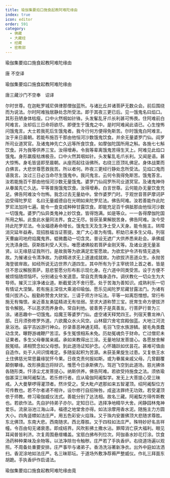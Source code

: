 ```yaml
---
title: 瑜伽集要焰口施食起教阿难陀缘由
index: true
icon: editor
order: 591
category:
  - 佛藏
  - 大藏经
  - 经藏
  - 密教部
---
```


  瑜伽集要焰口施食起教阿难陀缘由  

唐 不空译  

瑜伽集要焰口施食起教阿难陀缘由  

唐三藏沙门不空奉　诏译  

尔时世尊。在迦毗罗城尼俱律那僧伽蓝所。与诸比丘并诸菩萨无数众会。前后围绕而为说法。尔时阿难独居静处念所受法。即于其夜三更已后。见一饿鬼名曰焰口。其形丑陋身体枯瘦。口中火然咽如针锋。头发髼乱牙爪长利甚可怖畏。住阿难前白阿难言。汝却后三日命将欲尽。即便生于饿鬼之中。是时阿难闻此语已。心生惶怖问饿鬼言。大士若我死后生饿鬼者。我今行何方便得免斯苦。尔时饿鬼白阿难言。汝于来日晨朝。若能布施百千那由他恒河沙数饿鬼饮食。并余无量婆罗门仙。阎罗所司业道冥官。及诸鬼神先亡久远等所食饮食。如摩伽陀国所用之斛。各施七七斛饮食。并为我等供养三宝。汝得增寿。令我等辈离饿鬼苦得生天上。阿难见此焰口饿鬼。身形羸瘦枯燋极丑。口中火然其咽如针。头发髼乱毛爪长利。又闻是语。甚大惊怖。身毛皆竖即至晨朝。从座而起往诣佛所。右绕三匝顶礼佛足。身体战栗而白佛言。大悲世尊愿救我苦。所以者何。昨夜三更经行静处念所受法。见焰口鬼而语我言。汝过三日必当命尽生饿鬼中。我问鬼言。云何令我得免斯苦。饿鬼答言。汝若能施百千那由他恒河沙数无量饿鬼。婆罗门仙阎罗所司业道冥官。及诸鬼神侍从眷属先亡久达。平等普施饿鬼饮食。汝得增寿。白言世尊。云何能办无量饮食充足。佛告阿难汝今勿怖。我念过去无量劫中。曾作婆罗门时。于观世音菩萨摩诃萨边受得陀罗尼　名曰无量威德自在光明如来陀罗尼法。佛告阿难。汝若善能作此陀罗尼法加持七遍。能令一食变成种种甘露饮食。即能充足百千俱胝那由他恒河沙数一切饿鬼。婆罗门仙异类鬼神上妙饮食。皆得饱满。如是等众。一一各得摩伽陀国所用之斛。此食此水量同法界。食之无尽。皆获圣果解脱苦身。佛告阿难。汝今受持此陀罗尼法。令汝福德寿命增长。饿鬼生天及生净土受人天身。能令施主。转障消灾延年益寿。现招胜福当证菩提。发广大心普为有情。积劫已来多生父母。列宿天曹幽司地府焰魔鬼界。蜫微蠢动一切含灵。普设无遮广大供养悉来赴会。承佛威光洗涤身田。获斯胜利受人天乐。唯愿诸佛般若菩萨金刚天等。及诸业道无量圣贤。以无缘慈证我所行。是故我等为欲满足宏誓愿故。为欲宏护令济有情无退失故。为摧诸业令清净故。为欲精进求无上道速成就故。为欲拔济恶道众生。永抛苦海登彼岸故。如经所说无边世界六道四生。其中所有为于主宰统领上首之者。皆是住不思议解脱菩萨。慈悲誓愿分形布影示现化身。在六道中同类受苦。设于方便不被烦恼随烦恼坏。分别诸业令发道意。常自克责悔身造作。调伏教化一切众生为大导师。摧灭三涂净诸业道。断截爱流不舍行愿。处于苦海为善知识。成熟利乐一切有情证大涅槃。若有施主深信大乘渴仰瑜伽。愿乐见闻陀罗尼藏甘露法门。为诸有情兴拔济心。殷勤称赞舍大财宝。三请于师方许坛法。平等一如离怨憎想。常行布施无有悔恨。亲近善友勇猛精进无有怯弱。至求大道称赞三宝。抚育生命方便拔济皆令解脱。不以恶求而养身命。常自利他。彼善男子是真善友。行菩萨行普为三涂。诸恶趣中一切饿鬼。焰魔王等婆罗门仙。虚空诸天释梵四王。列宿天曹龙神八部。日月须弥修罗外道。六欲魔众水火风空。山林窟穴舍宅宫殿伽蓝。大地江河流泉浴池。庙宇吉凶游行神众。抄录善恶神通无碍。毛羽飞空水族游鳞。披毛角类蠢动含灵。曝野游魂鞭尸苦涩。多生冤恨相系未免。历劫冤魂负于财命。亡过僧尼未证果者。多生父母眷属亲戚。承如来教得出三涂。无量地狱发菩提心。各愿放舍解脱冤结。递相赞念如父母想。到此道场证知护念。心怀踊跃如优昙花。甚难可值由自造作。处于人间识情难定。多随妄起积为苦源。未获圣果旋生过患。又复依王水土住佛慈光常思曩缘犹怀今果。日夜克责何报如斯。或为眷属亲戚父母。几曾翻覆颠倒攀缘。改形换面岂将辩识。惟愿今日承斯佛力。驾迥飞空到此道场。慈光拂体各随形类。忏涤尘尤发菩提心。纳斯供养。佛告阿难。若欲受持施食之法。须依瑜伽甚深三昧阿阇梨法。若乐修行者。应从瑜伽阿阇梨学。发无上大菩提心受三昧戒。入大曼拏啰得灌顶者。然许受之。受大毗卢遮那如来五智灌顶。绍阿阇梨位方可传教也。若不尔者递不相许。设尔修行自招殃咎。成盗法罪终无功效。若受灌顶依于师教。修习瑜伽威仪法式。善能分别了达法相。故名三藏。阿阇梨方得传斯教也。若欲作法。先自护持弟子亦尔。定知日已。选择净地精华大舍。闲静园林鬼神爱乐。流泉浴池江海山泽。福德之地堂舍亦得。如法涂摩用香水泥。随施主力方圆大小。四角竖幖如法庄严。用五色彩安火焰珠。又于珠内安置佛顶大悲随求尊胜。东北佛顶。东南大悲。西南随求。西北尊胜。又于四柱如法庄严。殊特妙好名吉祥幢。令百由旬无诸衰患。即成结界。风吹影拂土撒水沾。罪障消亡获大福利。眼见耳闻普皆利济。次复周围悬缯幡盖。宝扇白拂布列位次。阿伽香水妙花灯涂。饮食汤药种种果味及余物等。以法净除勿令触秽。庄严若了手执香炉。右绕道场遍以观照。不周备处重要安排。庄严事毕与诸弟子。香汤洗浴著新净衣。出外中庭如法洒扫。香泥涂地如法庄严。名三昧耶坛。于道场外敷净荐褥严整威仪。作礼三拜面东胡跪。手执香炉作启请法。  

瑜伽集要焰口施食起教阿难陀缘由竟  
